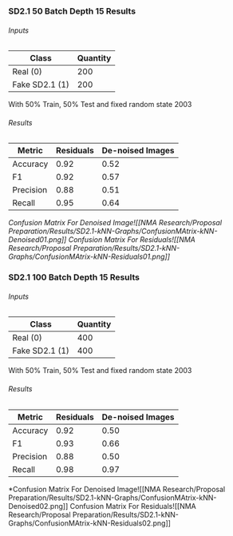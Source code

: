 ### SD2.1 50 Batch Depth 15 Results
###### Inputs

| Class          | Quantity |
| -------------- | -------- |
| Real (0)       | 200      |
| Fake SD2.1 (1) | 200      |
With 50% Train, 50% Test and fixed random state 2003
###### Results
| Metric    | Residuals | De-noised Images |
| --------- | --------- | ---------------- |
| Accuracy  | 0.92      | 0.52             |
| F1        | 0.92      | 0.57             |
| Precision | 0.88      | 0.51             |
| Recall    | 0.95      | 0.64             |
*Confusion Matrix For Denoised Image![[NMA Research/Proposal Preparation/Results/SD2.1-kNN-Graphs/ConfusionMAtrix-kNN-Denoised01.png]]
Confusion Matrix For Residuals![[NMA Research/Proposal Preparation/Results/SD2.1-kNN-Graphs/ConfusionMAtrix-kNN-Residuals01.png]]*
### SD2.1 100 Batch Depth 15 Results
###### Inputs

| Class          | Quantity |
| -------------- | -------- |
| Real (0)       | 400      |
| Fake SD2.1 (1) | 400      |
With 50% Train, 50% Test and fixed random state 2003
###### Results
| Metric    | Residuals | De-noised Images |
| --------- | --------- | ---------------- |
| Accuracy  | 0.92      | 0.50             |
| F1        | 0.93      | 0.66             |
| Precision | 0.88      | 0.50             |
| Recall    | 0.98      | 0.97             |
*Confusion Matrix For Denoised Image![[NMA Research/Proposal Preparation/Results/SD2.1-kNN-Graphs/ConfusionMAtrix-kNN-Denoised02.png]]
Confusion Matrix For Residuals![[NMA Research/Proposal Preparation/Results/SD2.1-kNN-Graphs/ConfusionMAtrix-kNN-Residuals02.png]]
